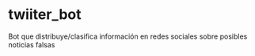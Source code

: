 # twiiter_bot
Bot que distribuye/clasifica información en redes sociales sobre posibles noticias falsas

